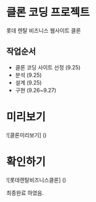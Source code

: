 # 클론 코딩 프로젝트
 롯데 렌탈 비즈니스 웹사이트 클론

## 작업순서
- 클론 코딩 사이트 선정 (9.25)
- 분석 (9.25)
- 설계 (9.25)
- 구현 (9.26~9.27)

# 미리보기
![클론미리보기] ()

# 확인하기
![롯데렌탈비즈니스클론] ()

최종완료 하였음.
